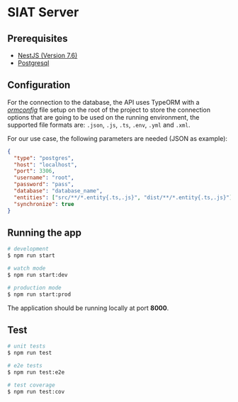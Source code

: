 # SIAT Server

## Prerequisites
- [NestJS (Version 7.6)](https://docs.nestjs.com/#installation)
- [Postgresql](https://www.postgresql.org/)

## Configuration
For the connection to the database, the API uses TypeORM with a [*ormconfig*](https://github.com/typeorm/typeorm/blob/master/docs/using-ormconfig.md) file setup on the root of the project to store the connection options that are going to be used on the running environment, the supported file formats are: `.json`, `.js`, `.ts`, `.env`, `.yml` and `.xml`.

For our use case, the following parameters are needed (JSON as example):
```json
{
  "type": "postgres",
  "host": "localhost",
  "port": 3306,
  "username": "root",
  "password": "pass",
  "database": "database_name",
  "entities": ["src/**/*.entity{.ts,.js}", "dist/**/*.entity{.ts,.js}"],
  "synchronize": true
}
```

## Running the app

```bash
# development
$ npm run start

# watch mode
$ npm run start:dev

# production mode
$ npm run start:prod
```

The application should be running locally at port **8000**.

## Test

```bash
# unit tests
$ npm run test

# e2e tests
$ npm run test:e2e

# test coverage
$ npm run test:cov
```
